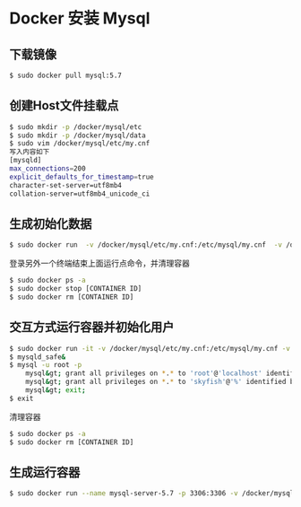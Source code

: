# Docker 安装 Mysql

## 下载镜像
```bash
$ sudo docker pull mysql:5.7
```

## 创建Host文件挂载点
```bash
$ sudo mkdir -p /docker/mysql/etc
$ sudo mkdir -p /docker/mysql/data
$ sudo vim /docker/mysql/etc/my.cnf
写入内容如下
[mysqld]
max_connections=200
explicit_defaults_for_timestamp=true
character-set-server=utf8mb4
collation-server=utf8mb4_unicode_ci
```

## 生成初始化数据
```bash
$ sudo docker run  -v /docker/mysql/etc/my.cnf:/etc/mysql/my.cnf  -v /docker/mysql/data:/var/lib/mysql -e MYSQL_ROOT_PASSWORD=123456 mysql:5.7
```
登录另外一个终端结束上面运行点命令，并清理容器
```bash
$ sudo docker ps -a
$ sudo docker stop [CONTAINER ID]
$ sudo docker rm [CONTAINER ID]
```

## 交互方式运行容器并初始化用户
```bash
$ sudo docker run -it -v /docker/mysql/etc/my.cnf:/etc/mysql/my.cnf -v /docker/mysql/data/:/var/lib/mysql mysql:5.7 /bin/bash
$ mysqld_safe&
$ mysql -u root -p
	mysql&gt; grant all privileges on *.* to 'root'@'localhost' identified by '123456';
	mysql&gt; grant all privileges on *.* to 'skyfish'@'%' identified by '123456';
	mysql&gt; exit;
$ exit
```
清理容器
```bash
$ sudo docker ps -a
$ sudo docker rm [CONTAINER ID]
```

## 生成运行容器
```bash
$ sudo docker run --name mysql-server-5.7 -p 3306:3306 -v /docker/mysql/etc/my.cnf:/etc/mysql/my.cnf -v /docker/mysql/data:/var/lib/mysql -d --restart always mysql:5.7
```
